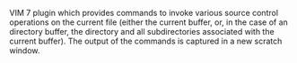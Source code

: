 VIM 7 plugin which provides commands to invoke various source control operations on the current file (either the current buffer, or, in the case of an directory buffer, the directory and all subdirectories associated with the current buffer).  The output of the commands is captured in a new scratch window.